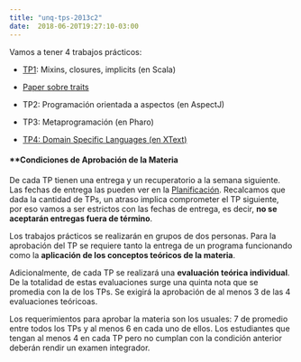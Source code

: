 ```yaml
---
title: "unq-tps-2013c2"
date:  2018-06-20T19:27:10-03:00
---
```



Vamos a tener 4 trabajos prácticos:

* [TP1](https://docs.google.com/viewer?a=v&pid=sites&srcid=ZGVmYXVsdGRvbWFpbnxwcm9ncmFtYWNpb25obXxneDo1Nzk2NDFlNzQ5ODM0ZGRh): Mixins, closures, implicits (en Scala)

 * [Paper sobre traits](http://scg.unibe.ch/archive/papers/Scha03aTraits.pdf)

* TP2: Programación orientada a aspectos (en AspectJ)
* TP3: Metaprogramación (en Pharo)
* [TP4: Domain Specific Languages (en XText)](../unq-tps-2013c2-TP3-metaprogramacion-pdf?attredirects=0&d=1)

#### **[]()Condiciones de Aprobación de la Materia

De cada TP tienen una entrega y un recuperatorio a la semana siguiente. Las fechas de entrega las pueden ver en la [Planificación](../unq-planificacion). Recalcamos que dada la cantidad de TPs, un atraso implica comprometer el TP siguiente, por eso vamos a ser estrictos con las fechas de entrega, es decir, **no se aceptarán entregas fuera de término**.



Los trabajos prácticos se realizarán en grupos de dos personas. Para la aprobación del TP se requiere tanto la entrega de un programa funcionando como la **aplicación de los conceptos teóricos de la materia**.


Adicionalmente, de cada TP se realizará una **evaluación teórica individual**. De la totalidad de estas evaluaciones surge una quinta nota que se promedia con la de los TPs. Se exigirá la aprobación de al menos 3 de las 4 evaluaciones teóricoas.


Los requerimientos para aprobar la materia son los usuales: 7 de promedio entre todos los TPs y al menos 6 en cada uno de ellos. Los estudiantes que tengan al menos 4 en cada TP pero no cumplan con la condición anterior deberán rendir un examen integrador.